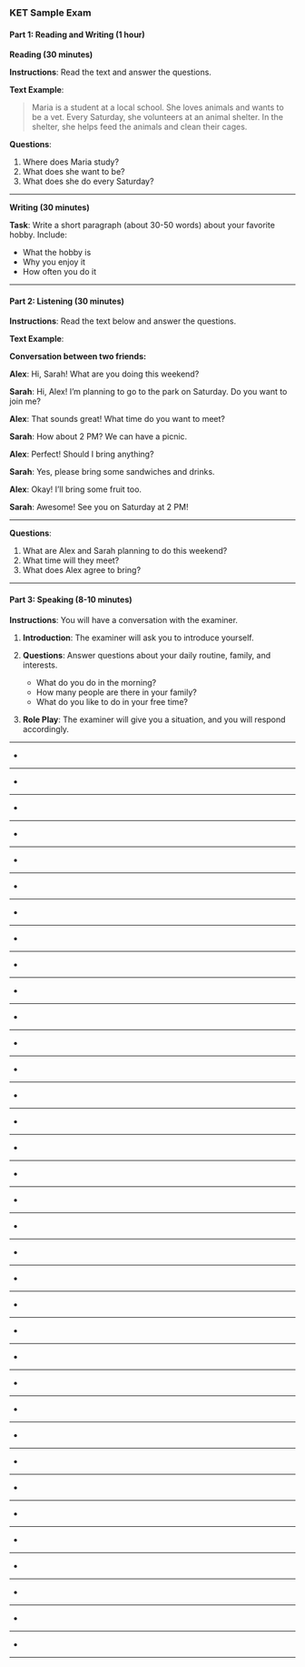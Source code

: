 ### KET Sample Exam

#### Part 1: Reading and Writing (1 hour)

**Reading (30 minutes)**

**Instructions**: Read the text and answer the questions.

**Text Example**: 
> Maria is a student at a local school. She loves animals and wants to be a vet. Every Saturday, she volunteers at an animal shelter. In the shelter, she helps feed the animals and clean their cages.

**Questions**:
1. Where does Maria study?
2. What does she want to be?
3. What does she do every Saturday?

---

**Writing (30 minutes)**

**Task**: Write a short paragraph (about 30-50 words) about your favorite hobby. Include:
- What the hobby is
- Why you enjoy it
- How often you do it

---

#### Part 2: Listening (30 minutes)

**Instructions**: Read the text below and answer the questions.

**Text Example**: 

**Conversation between two friends:**

**Alex**: Hi, Sarah! What are you doing this weekend?

**Sarah**: Hi, Alex! I’m planning to go to the park on Saturday. Do you want to join me?

**Alex**: That sounds great! What time do you want to meet?

**Sarah**: How about 2 PM? We can have a picnic.

**Alex**: Perfect! Should I bring anything?

**Sarah**: Yes, please bring some sandwiches and drinks.

**Alex**: Okay! I’ll bring some fruit too.

**Sarah**: Awesome! See you on Saturday at 2 PM!

---

**Questions**:
1. What are Alex and Sarah planning to do this weekend?
2. What time will they meet?
3. What does Alex agree to bring?

---

#### Part 3: Speaking (8-10 minutes)

**Instructions**: You will have a conversation with the examiner.

1. **Introduction**: The examiner will ask you to introduce yourself.
2. **Questions**: Answer questions about your daily routine, family, and interests.
   - What do you do in the morning?
   - How many people are there in your family?
   - What do you like to do in your free time?

3. **Role Play**: The examiner will give you a situation, and you will respond accordingly.

---
-

---
-

---
-

---
-

---
-

---
-

---
-

---
-

---
-

---
-

---
-

---
-

---
-

---
-

---
-

---
-

---
-

---
-

---
-

---
-

---
-

---
-

---
-

---
-

---
-

---
-

---
-

---
-

---
-

---
-

---
-

---
-

---
-

---
-

---
-

---